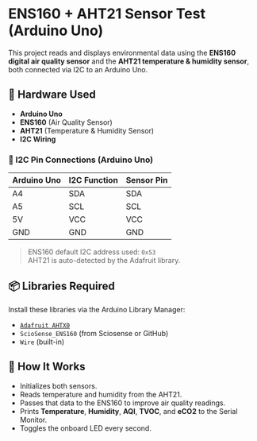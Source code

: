 # ENS160 + AHT21 Sensor Test (Arduino Uno)

This project reads and displays environmental data using the **ENS160 digital air quality sensor** and the **AHT21 temperature & humidity sensor**, both connected via I2C to an Arduino Uno.

## 🔧 Hardware Used

- **Arduino Uno**
- **ENS160** (Air Quality Sensor)
- **AHT21** (Temperature & Humidity Sensor)
- **I2C Wiring**

### 🧩 I2C Pin Connections (Arduino Uno)

| Arduino Uno | I2C Function | Sensor Pin |
|-------------|--------------|-------------|
| A4          | SDA          | SDA         |
| A5          | SCL          | SCL         |
| 5V          | VCC          | VCC         |
| GND         | GND          | GND         |

> ENS160 default I2C address used: `0x53`  
> AHT21 is auto-detected by the Adafruit library.

## 📦 Libraries Required

Install these libraries via the Arduino Library Manager:

- [`Adafruit AHTX0`](https://github.com/adafruit/Adafruit_AHTX0)
- `ScioSense_ENS160` (from Sciosense or GitHub)
- `Wire` (built-in)

## 🚀 How It Works

- Initializes both sensors.
- Reads temperature and humidity from the AHT21.
- Passes that data to the ENS160 to improve air quality readings.
- Prints **Temperature**, **Humidity**, **AQI**, **TVOC**, and **eCO2** to the Serial Monitor.
- Toggles the onboard LED every second.
